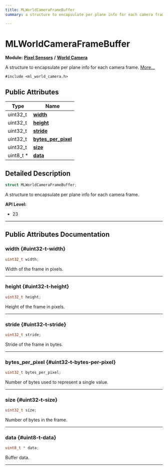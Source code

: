 ```yaml
---
title: MLWorldCameraFrameBuffer
summary: a structure to encapsulate per plane info for each camera frame. 

---
```


# MLWorldCameraFrameBuffer

**Module:** **[Pixel Sensors](/versioned_docs/version-31-Aug-2023/api-ref/api/Modules/group___pixel_sensors/group___pixel_sensors.md)** **/** **[World Camera](/versioned_docs/version-31-Aug-2023/api-ref/api/Modules/group___pixel_sensors/group___w_cam/group___w_cam.md)**



A structure to encapsulate per plane info for each camera frame.  [More...](#detailed-description)


`#include <ml_world_camera.h>`

## Public Attributes

| Type           | Name           |
| -------------- | -------------- |
| uint32_t | **[width](/versioned_docs/version-31-Aug-2023/api-ref/api/Modules/group___pixel_sensors/group___w_cam/struct_m_l_world_camera_frame_buffer.md#uint32-t-width)**  |
| uint32_t | **[height](/versioned_docs/version-31-Aug-2023/api-ref/api/Modules/group___pixel_sensors/group___w_cam/struct_m_l_world_camera_frame_buffer.md#uint32-t-height)**  |
| uint32_t | **[stride](/versioned_docs/version-31-Aug-2023/api-ref/api/Modules/group___pixel_sensors/group___w_cam/struct_m_l_world_camera_frame_buffer.md#uint32-t-stride)**  |
| uint32_t | **[bytes_per_pixel](/versioned_docs/version-31-Aug-2023/api-ref/api/Modules/group___pixel_sensors/group___w_cam/struct_m_l_world_camera_frame_buffer.md#uint32-t-bytes-per-pixel)**  |
| uint32_t | **[size](/versioned_docs/version-31-Aug-2023/api-ref/api/Modules/group___pixel_sensors/group___w_cam/struct_m_l_world_camera_frame_buffer.md#uint32-t-size)**  |
| uint8_t * | **[data](/versioned_docs/version-31-Aug-2023/api-ref/api/Modules/group___pixel_sensors/group___w_cam/struct_m_l_world_camera_frame_buffer.md#uint8-t-data)**  |

## Detailed Description

```cpp
struct MLWorldCameraFrameBuffer;
```

A structure to encapsulate per plane info for each camera frame. 




**API Level:**
  * 23




-----------
## Public Attributes Documentation

### width {#uint32-t-width}

```cpp
uint32_t width;
```


Width of the frame in pixels. 





-----------

### height {#uint32-t-height}

```cpp
uint32_t height;
```


Height of the frame in pixels. 





-----------

### stride {#uint32-t-stride}

```cpp
uint32_t stride;
```


Stride of the frame in bytes. 





-----------

### bytes_per_pixel {#uint32-t-bytes-per-pixel}

```cpp
uint32_t bytes_per_pixel;
```


Number of bytes used to represent a single value. 





-----------

### size {#uint32-t-size}

```cpp
uint32_t size;
```


Number of bytes in the frame. 





-----------

### data {#uint8-t-data}

```cpp
uint8_t * data;
```


Buffer data. 





-----------


